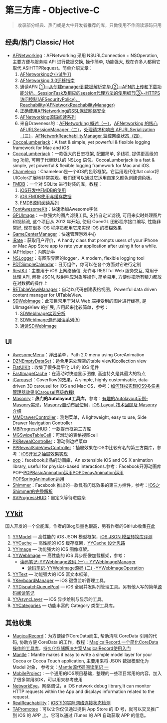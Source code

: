# 第三方库 - Objective-C
> 收录部分经典、热门或是大牛开发者推荐的库，只做使用不作阅读源码只用

## 经典/热门 Classic/ Hot
- [AFNetworking][1]：AFNetworking 采用 NSURLConnection + NSOperation, 主要方便与服务端 API 进行数据交换, 操作简单, 功能强大, 现在许多人都用它取代 ASIHTTPRequest。简单介绍文章：
	1. [AFNetworking之小试牛刀][2]
	2. [AFNetworking 3.0迁移指南][3]
	3. 通读AFN [①--从创建manager到数据解析完毕][4],[②--AFN的上传和下载功能分析、SessionTask及相应的session代理方法的使用细节][5][③--HTTPS访问控制(AFSecurityPolicy)，Reachability(AFNetworkReachabilityManager)][6]
	4. [正确使用AFNetworking的SSL保证网络安全][7]
	5. [AFNetworking源码阅读系列][8]
	6. 来自Draveness的：[AFNetworking 概述（一）][9]，[AFNetworking 的核心 AFURLSessionManager（二）][10]，[处理请求和响应 AFURLSerialization（三）][11]，[AFNetworkReachabilityManager 监控网络状态（四）][12]
- [CocoaLumberjack][13]：A fast & simple, yet powerful & flexible logging framework for Mac and iOS
- [CocoaLumberjack][14]：一款强大的日志框架, 配置简单, 多线程, 提供更高级的 log 功能, 可用于代替默认的 NSLog 语句。CocoaLumberjack is a fast & simple, yet powerful & flexible logging framework for Mac and iOS.
- [Chameleon][15]：Chameleon是一个iOS的色彩框架。它运用现代化flat color将UIColor扩展地非常美观。我们还可以通过它运用自定义颜色创建调色板。
- [FMDB][16]：一个对 SQLite 进行封装的库，教程：
	1. [iOS开发中FMDB的使用][17]
	2. [iOS FMDB使用与缓存数据][18]
	3. [FMDB源码阅读系列][19]
- [FontAwesomeKit][20]：快速添加Awesome字体
- [GPUImage][21]：一款强大的图片滤镜工具, 支持自定义滤镜, 可用来实时处理图片和视频流, 这个项目从 2012 年开始, 使用 OpenGL 图形程序接口编写, 性能非常好, 现在很多 iOS 程序员都用它来实现 iOS 的模糊效果
- [GameCenterManager][22]：快速管理游戏中心
- [iRate][23]：获取用户评价，A handy class that prompts users of your iPhone or Mac App Store app to rate your application after using it for a while. 
- [IAPHelper][24]：内购助手
- [NSLogger][25]：有图形界面的logger，A modern, flexible logging tool
- [PDTSimpleCalendar][26]：日历组件，你可以在各个方面对它进行定制
- [RestKit][27]：主要用于 iOS 上网络通信, 允许与 RESTful Web 服务交互, 常用于处理 API, 解析 JSON, 映射响应对象等操作, 简单易用, 方便你把所有精力都放在对数据的操作上
- [RETableViewManager][28]：自动以代码创建表格视图，Powerful data driven content manager for UITableView.
- [SDWebImage][29]：此项目常用于对从 Web 端接受到的图片进行缓存, 是 UIImageView 的扩展, 应用起来比较简单，参考：
	1. [SDWebImage实现分析][30]
	2. [SDWebImage源码阅读系列(5)][31]
	3. [通读SDWebImage][32]

## UI
- [AwesomeMenu][33]：弹出菜单，Path 2.0 menu using CoreAnimation
- [DZNEmptyDataSet][34]：适合用来处理空的table view和collection view
- [FlatUIKit][35]：收集了很多扁平化 UI 的 iOS 组件
- [FastImageCache][36]：在滚动时快速显示图像, 高速持久是其最大的特点
- [iCarousel][37]：Coverflow的效果，A simple, highly customisable, data-driven 3D carousel for iOS and Mac OS，参考：[如何轻松实现iOS9多任务管理器效果(iCarousel高级教程)][38]
- [Masonry][39]：**热门的Autolayout工具库**，参考：[有趣的Autolayout示例-Masonry实现][40]，[Masonry自动布局使用][41]，[iOS Layout 技术回顾及 Masonry 介绍][42]
- [MMDrawerController][43]：测划菜单，A lightweight, easy to use, Side Drawer Navigation Controller
- [MBProgressHUD][44]：一款提示框第三方库
- [MGSwipeTableCell][45]：可滑动的表格视图cell
- [PKRevealController][46]：滑动侧边栏菜单
- [PPRevealSideViewController][47]：抽屉效果在iOS中比较有名的第三方类库，参考：[iOS开发之抽屉效果实现][48]
- [pop][49]：facebook出品的动画库，An extensible iOS and OS X animation library, useful for physics-based interactions.参考：Facebook开源动画库 POP-[POPBasicAnimation运用][50][POPDecayAnimation运用][51][POPSpringAnimation运用][52]
- [Shimmer][53]：Facebook 推出的一款具有闪烁效果的第三方控件，参考：[IOS之Shimmer的完整解析][54]
- [SVProgressHUD][55]：自定义等待进度条


## [YYkit][56]
国人开发的一个全能库，作者的Blog质量也很高，另有作者的GitHub收集[在此][57]
1. [YYModel][58] — 高性能的 iOS JSON 模型框架，[iOS JSON 模型转换库评测][59]
2. [YYCache][60] — 高性能的 iOS 缓存框架，[YYCache 设计思路][61]
3. [YYImage][62] — 功能强大的 iOS 图像框架。
4. [YYWebImage][63] — 高性能的 iOS 异步图像加载框架，参考：
	- [读码笔记-YYWebImage源码 (一) - YYWebImageManager][64]
		- [读码笔记-YYWebImage源码 (二) -YYWebImageOperation][65]
5. [YYText][66] — 功能强大的 iOS 富文本框架。
6. [YKeyboardManager][67] — iOS 键盘监听管理工具。
7. [YYDispatchQueuePool][68] — iOS 全局并发队列管理工具。另有他人写的简单[源码阅读笔记][69]
8. [YYAsyncLayer][70] — iOS 异步绘制与显示的工具。
9. [YYCategories][71] — 功能丰富的 Category 类型工具库。


## 其他收集
- [MagicalRecord][72]：为方便操作CoreData而生, 帮助清除 CoreData 引用的代码, 协助方便 CoreData 的工作，教程：[MagicalRecord,一个简化CoreData操作的工具库][73]，[持久化存储解决方案MagicalRecord使用入门][74]
- [Mantle][75]：Mantle makes it easy to write a simple model layer for your Cocoa or Cocoa Touch application, 主要用来将 JSON 数据模型化为 Model 对象， 参考文：[Mantle源代码阅读笔记 一][76]
- [MobileProject][77]：一个通用的IOS项目基础，整理的一些项目常用的内容，加入了很多常用SDK，可以用来参考使用
- [NetworkEye][78]，网络调试，a iOS network debug library,It can monitor HTTP requests within the App and displays information related to the request.
- [RealReachability][79]：[iOS下的实际网络连接状态检测][80]
- [TAPromotee][81]：可以让你仅仅通过提供 App Store 的 ID 号，就可以交叉推广到 iOS 的 APP 上。它可以通过 iTunes 的 API 自动获取 APP 的信息。

[1]:	https://github.com/AFNetworking/AFNetworking "AFNetworking"
[2]:	http://www.jianshu.com/p/8cc137ac26f0 "AFNetworking之小试牛刀"
[3]:	http://www.jianshu.com/p/047463a7ce9b "AFNetworking 3.0迁移指南"
[4]:	http://www.cnblogs.com/Mike-zh/p/5167017.html "通读AFN①--从创建manager到数据解析完毕"
[5]:	http://www.cnblogs.com/Mike-zh/p/5172389.html "通读AFN②--AFN的上传和下载功能分析、SessionTask及相应的session代理方法的使用细节"
[6]:	http://www.cnblogs.com/Mike-zh/p/5174238.html "通读AFN③--HTTPS访问控制(AFSecurityPolicy)，Reachability(AFNetworkReachabilityManager)"
[7]:	http://www.jianshu.com/p/4102b817ff2f "正确使用AFNetworking的SSL保证网络安全"
[8]:	http://www.cnblogs.com/polobymulberry/category/785705.html "AFNetworking源码阅读系列"
[9]:	http://draveness.me/afnetworking1/ "AFNetworking 概述（一）"
[10]:	http://draveness.me/afnetworking2/ "AFNetworking 的核心 AFURLSessionManager（二）"
[11]:	http://draveness.me/afnetworking3/ "处理请求和响应 AFURLSerialization（三）"
[12]:	http://draveness.me/afnetworking4/ "AFNetworkReachabilityManager 监控网络状态（四）"
[13]:	https://github.com/CocoaLumberjack/CocoaLumberjack "CocoaLumberjack"
[14]:	https://github.com/CocoaLumberjack/CocoaLumberjack "CocoaLumberjack"
[15]:	https://github.com/ViccAlexander/Chameleon "Chameleon"
[16]:	https://github.com/ccgus/fmdb "FMDB"
[17]:	http://www.cnblogs.com/jerehedu/p/5025950.html "iOS开发中FMDB的使用"
[18]:	http://www.jianshu.com/p/968c381cb7d7 "iOS FMDB使用与缓存数据"
[19]:	http://www.cnblogs.com/polobymulberry/category/789988.html "FMDB源码阅读系列(2)"
[20]:	https://github.com/PrideChung/FontAwesomeKit "FontAwesomeKit"
[21]:	https://github.com/BradLarson/GPUImage "GPUImage"
[22]:	https://github.com/nihalahmed/GameCenterManager "GameCenterManager"
[23]:	https://github.com/nicklockwood/iRate "iRate"
[24]:	https://github.com/saturngod/IAPHelper "IAPHelper"
[25]:	https://github.com/fpillet/NSLogger "NSLogger"
[26]:	https://github.com/jivesoftware/PDTSimpleCalendar "PDTSimpleCalendar"
[27]:	https://github.com/RestKit/RestKit "RestKit"
[28]:	https://github.com/romaonthego/RETableViewManager "RETableViewManager"
[29]:	https://github.com/rs/SDWebImage "SDWebImage"
[30]:	http://southpeak.github.io/blog/2015/02/07/sourcecode-sdwebimage/ "SDWebImage实现分析"
[31]:	http://www.cnblogs.com/polobymulberry/category/785704.html "SDWebImage源码阅读系列(5)"
[32]:	http://zzk.cnblogs.com/s?w=blog:Mike-zh%20%E9%80%9A%E8%AF%BBSDWebImage "通读SDWebImage"
[33]:	https://github.com/levey/AwesomeMenu "AwesomeMenu"
[34]:	https://github.com/dzenbot/DZNEmptyDataSet "DZNEmptyDataSet"
[35]:	https://github.com/Grouper/FlatUIKit "FlatUIKit"
[36]:	https://github.com/path/FastImageCache "FastImageCache"
[37]:	https://github.com/nicklockwood/iCarousel "iCarousel"
[38]:	http://www.cnblogs.com/jgCho/p/5275408.html "如何轻松实现iOS9多任务管理器效果(iCarousel高级教程)"
[39]:	https://github.com/SnapKit/Masonry "Masonry"
[40]:	http://tutuge.me/2015/05/23/autolayout-example-with-masonry/ "有趣的Autolayout示例-Masonry实现"
[41]:	http://www.cnblogs.com/salam/p/5054474.html "Masonry自动布局使用"
[42]:	http://www.taijicoder.com/2015/12/12/iOS-Layout-and-Masnory/ "iOS Layout 技术回顾及 Masonry 介绍"
[43]:	https://github.com/mutualmobile/MMDrawerController "MMDrawerController"
[44]:	https://github.com/jdg/MBProgressHUD "MBProgressHUD"
[45]:	https://github.com/MortimerGoro/MGSwipeTableCell "MGSwipeTableCell"
[46]:	https://github.com/pkluz/PKRevealController "PKRevealController"
[47]:	https://github.com/ipup/PPRevealSideViewController "PPRevealSideViewController"
[48]:	http://ios.jobbole.com/83402/ "iOS开发之抽屉效果实现"
[49]:	https://github.com/facebook/pop "pop"
[50]:	http://www.cnblogs.com/wujy/p/5191220.html "Facebook开源动画库 POP-POPBasicAnimation运用"
[51]:	http://www.cnblogs.com/wujy/p/5194029.html "Facebook开源动画库 POP-POPDecayAnimation运用"
[52]:	http://www.cnblogs.com/wujy/p/5191521.html "Facebook开源动画库 POP-POPSpringAnimation运用"
[53]:	https://github.com/facebook/Shimmer "Shimmer"
[54]:	http://www.jianshu.com/p/3c58af1a2460 "IOS之Shimmer的完整解析"
[55]:	https://github.com/TransitApp/SVProgressHUD "SVProgressHUD"
[56]:	https://github.com/ibireme/YYKit
[57]:	http://github.ibireme.com/github/list/ios/#
[58]:	https://github.com/ibireme/YYModel
[59]:	http://blog.ibireme.com/2015/10/23/ios_model_framework_benchmark/ "iOS JSON 模型转换库评测"
[60]:	https://github.com/ibireme/YYCache
[61]:	http://blog.ibireme.com/2015/10/26/yycache/ "YYCache 设计思路"
[62]:	https://github.com/ibireme/YYImage
[63]:	https://github.com/ibireme/YYWebImage
[64]:	http://huangshaohua.cn/2015/12/29/du-ma-bi-ji-yywebimageyuan-ma/ "读码笔记-YYWebImage源码 (一) - YYWebImageManager"
[65]:	http://huangshaohua.cn/2016/01/02/du-ma-bi-ji-yywebimageyuan-ma-er-yywebimageoperation/ "读码笔记-YYWebImage源码 (二) -YYWebImageOperation"
[66]:	https://github.com/ibireme/YYText
[67]:	https://github.com/ibireme/YYKeyboardManager "YYKeyboardManager"
[68]:	https://github.com/ibireme/YYDispatchQueuePool "YYDispatchQueuePool"
[69]:	http://kittenyang.com/yydispatchqueuepool-learning-note/ "YYDispatchQueuePool 源码阅读笔记"
[70]:	https://github.com/ibireme/YYAsyncLayer "YYAsyncLayer"
[71]:	https://github.com/ibireme/YYCategories
[72]:	https://github.com/magicalpanda/MagicalRecord "MagicalRecord"
[73]:	http://segmentfault.com/a/1190000004132110 "MagicalRecord,一个简化CoreData操作的工具库"
[74]:	http://www.cocoachina.com/ios/20151214/14649.html
[75]:	https://github.com/Mantle/Mantle "Mantle"
[76]:	http://blog.csdn.net/colorapp/article/details/50277317 "Mantle源代码阅读笔记 一"
[77]:	https://github.com/wujunyang/MobileProject "MobileProject"
[78]:	https://github.com/coderyi/NetworkEye "NetworkEye"
[79]:	https://github.com/dustturtle/RealReachability "RealReachability"
[80]:	http://www.cocoachina.com/ios/20160224/15407.html
[81]:	https://github.com/JanC/TAPromotee "TAPromotee"